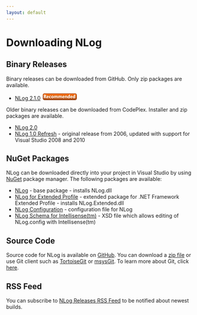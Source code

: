 ```yaml
---
layout: default
---
```


Downloading NLog
================

Binary Releases
---------------
Binary releases can be downloaded from GitHub. Only zip packages are available.

 * [NLog 2.1.0](https://github.com/NLog/NLog/releases/tag/2.1.0) <img src="/images/recommended.png">

Older binary releases can be downloaded from CodePlex. Installer and zip packages are available.
 * [NLog 2.0](http://nlog.codeplex.com/releases/view/32639)
 * [NLog 1.0 Refresh](http://nlog.codeplex.com/releases/view/32601) - original release from 2006, updated with support for Visual Studio 2008 and 2010

NuGet Packages
--------------
NLog can be downloaded directly into your project in Visual Studio by using [NuGet](http://nuget.org/) package manager. The following packages are available:

* [NLog](http://nuget.org/List/Packages/NLog) - base package - installs NLog.dll
* [NLog for Extended Profile](http://nuget.org/List/Packages/NLog.Extended) - extended package for .NET Framework Extended Profile - installs NLog.Extended.dll
* [NLog Configuration](http://nuget.org/List/Packages/NLog.Config/) - configuration file for NLog
* [NLog Schema for Intellisense(tm)](http://nuget.org/List/Packages/NLog.Schema) - XSD file which allows editing of NLog.config with Intellisense(tm)

Source Code
-----------
Source code for NLog is available on [GitHub](http://github.com/nlog/NLog/). You can download a [zip file](http://github.com/nlog/NLog/archives/master) or use Git client such as [TortoiseGit](http://code.google.com/p/tortoisegit/) or [msysGit](http://code.google.com/p/msysgit/). To learn more about Git, click [here](http://git-scm.com/).

RSS Feed 
--------
You can subscribe to [NLog Releases RSS Feed](http://feeds.feedburner.com/nlogreleases) to be notified about newest builds.
